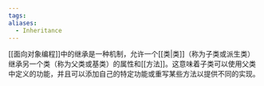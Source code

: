```yaml
---
tags: 
aliases:
  - Inheritance
---
```


[[面向对象编程]]中的继承是一种机制，允许一个[[类|类]]（称为子类或派生类）继承另一个类（称为父类或基类）的属性和[[方法]]。这意味着子类可以使用父类中定义的功能，并且可以添加自己的特定功能或重写某些方法以提供不同的实现。


